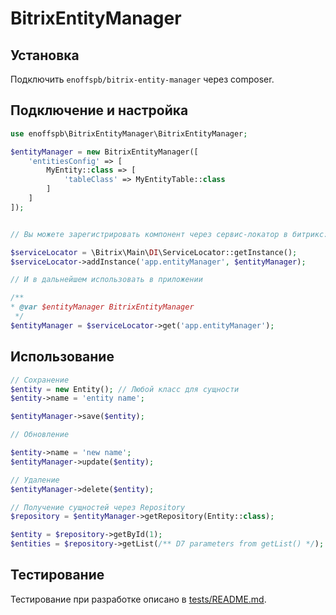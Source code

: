 # BitrixEntityManager

## Установка
Подключить `enoffspb/bitrix-entity-manager` через composer.

## Подключение и настройка

```php
use enoffspb\BitrixEntityManager\BitrixEntityManager;

$entityManager = new BitrixEntityManager([
    'entitiesConfig' => [
        MyEntity::class => [
            'tableClass' => MyEntityTable::class
        ]
    ]
]);


// Вы можете зарегистрировать компонент через сервис-локатор в битрикс:

$serviceLocator = \Bitrix\Main\DI\ServiceLocator::getInstance();
$serviceLocator->addInstance('app.entityManager', $entityManager);

// И в дальнейшем использовать в приложении

/**
* @var $entityManager BitrixEntityManager
 */
$entityManager = $serviceLocator->get('app.entityManager');
```

## Использование
```php
// Сохранение
$entity = new Entity(); // Любой класс для сущности
$entity->name = 'entity name';

$entityManager->save($entity);

// Обновление

$entity->name = 'new name';
$entityManager->update($entity);

// Удаление
$entityManager->delete($entity);

// Получение сущностей через Repository
$repository = $entityManager->getRepository(Entity::class);

$entity = $repository->getById(1);
$entities = $repository->getList(/** D7 parameters from getList() */);
```

## Тестирование
Тестирование при разработке описано в [tests/README.md](tests/README.md).